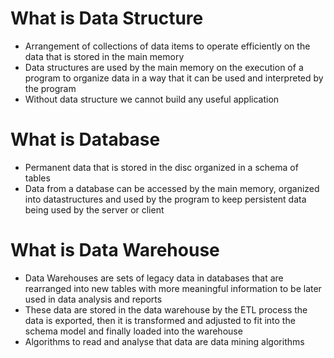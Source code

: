 # What is Data Structure
- Arrangement of collections of data items to operate efficiently on the data that is stored in the main memory
- Data structures are used by the main memory on the execution of a program to organize data in a way that it can be 
  used and interpreted by the program
- Without data structure we cannot build any useful application

# What is Database
- Permanent data that is stored in the disc organized in a schema of tables
- Data from a database can be accessed by the main memory, organized into datastructures and used by the program to
  keep persistent data being used by the server or client

# What is Data Warehouse
- Data Warehouses are sets of legacy data in databases that are rearranged into new tables with more meaningful 
  information to be later used in data analysis and reports
- These data are stored in the data warehouse by the ETL process the data is exported, then it is transformed and 
  adjusted to fit into the schema model and finally loaded into the warehouse
- Algorithms to read and analyse that data are data mining algorithms